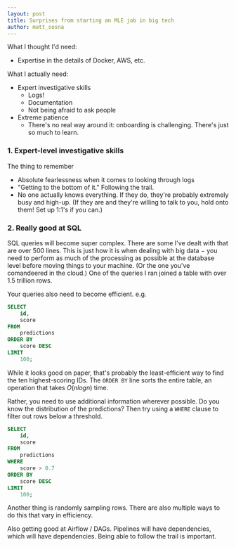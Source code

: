 ```yaml
---
layout: post
title: Surprises from starting an MLE job in big tech
author: matt_sosna
---
```


What I thought I'd need:
* Expertise in the details of Docker, AWS, etc.

What I actually need:
* Expert investigative skills
  - Logs!
  - Documentation
  - Not being afraid to ask people
* Extreme patience
  - There's no real way around it: onboarding is challenging. There's just so much to learn.

### 1. Expert-level investigative skills
The thing to remember

* Absolute fearlessness when it comes to looking through logs
* "Getting to the bottom of it." Following the trail.
* No one actually knows everything. If they do, they're probably extremely busy and high-up. (If they are and they're willing to talk to you, hold onto them! Set up 1:1's if you can.)

### 2. Really good at SQL
SQL queries will become super complex. There are some I've dealt with that are over 500 lines. This is just how it is when dealing with big data $-$ you need to perform as much of the processing as possible at the database level before moving things to your machine. (Or the one you've comandeered in the cloud.) One of the queries I ran joined a table with over 1.5 trillion rows.

Your queries also need to become efficient. e.g.

```sql
SELECT
    id,
    score
FROM
    predictions
ORDER BY
    score DESC
LIMIT
    100;
```

While it looks good on paper, that's probably the least-efficient way to find the ten highest-scoring IDs. The `ORDER BY` line sorts the entire table, an operation that takes $O(nlogn)$ time.

Rather, you need to use additional information wherever possible. Do you know the distribution of the predictions? Then try using a `WHERE` clause to filter out rows below a threshold.

```sql
SELECT
    id,
    score
FROM
    predictions
WHERE
    score > 0.7
ORDER BY
    score DESC
LIMIT
    100;
```

Another thing is randomly sampling rows. There are also multiple ways to do this that vary in efficiency.

Also getting good at Airflow / DAGs. Pipelines will have dependencies, which will have dependencies. Being able to follow the trail is important.
